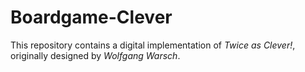 # Boardgame-Clever
This repository contains a digital implementation of *Twice as Clever!*, originally designed by *Wolfgang Warsch*. 
